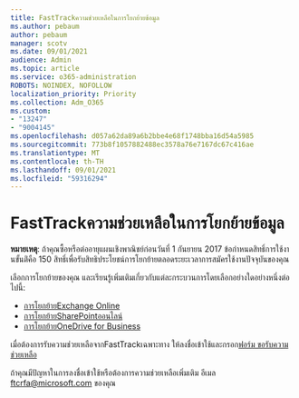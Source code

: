 ```yaml
---
title: FastTrackความช่วยเหลือในการโยกย้ายข้อมูล
ms.author: pebaum
author: pebaum
manager: scotv
ms.date: 09/01/2021
audience: Admin
ms.topic: article
ms.service: o365-administration
ROBOTS: NOINDEX, NOFOLLOW
localization_priority: Priority
ms.collection: Adm_O365
ms.custom:
- "13247"
- "9004145"
ms.openlocfilehash: d057a62da89a6b2bbe4e68f1748bba16d54a5985
ms.sourcegitcommit: 773b8f1057882488ec3578a76e7167dc67c416ae
ms.translationtype: MT
ms.contentlocale: th-TH
ms.lasthandoff: 09/01/2021
ms.locfileid: "59316294"
---
```

# <a name="fasttrack-assistance-with-data-migration"></a>FastTrackความช่วยเหลือในการโยกย้ายข้อมูล

**หมายเหตุ**: ถ้าคุณซื้อหรือต่ออายุแผนเชิงพาณิชย์ก่อนวันที่ 1 กันยายน 2017 ข้อกําหนดสิทธิ์การใช้งานขั้นต่ิคือ 150 สิทธิ์เพื่อรับสิทธิประโยชน์การโยกย้ายตลอดระยะเวลาการสมัครใช้งานปัจจุบันของคุณ

เลือกการโยกย้ายของคุณ และเรียนรู้เพิ่มเติมเกี่ยวกับแต่ละกระบวนการโดยเลือกอย่างใดอย่างหนึ่งต่อไปนี้: 

- [การโยกย้ายExchange Online](https://go.microsoft.com/fwlink/?linkid=2125831)
- [การโยกย้ายSharePointออนไลน์](https://go.microsoft.com/fwlink/?linkid=2125639)
- [การโยกย้ายOneDrive for Business](https://go.microsoft.com/fwlink/?linkid=2125463)

เมื่อต้องการรับความช่วยเหลือจากFastTrackเฉพาะทาง ให้ลงชื่อเข้าใช้และกรอก[ฟอร์ม ขอรับความช่วยเหลือ](https://go.microsoft.com/fwlink/?linkid=2125443)

ถ้าคุณมีปัญหาในการลงชื่อเข้าใช้หรือต้องการความช่วยเหลือเพิ่มเติม อีเมล ftcrfa@microsoft.com ของคุณ